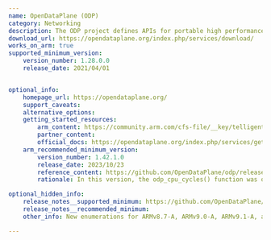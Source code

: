 ```yaml
---
name: OpenDataPlane (ODP)
category: Networking
description: The ODP project defines APIs for portable high performance data plane applications. The APIs enable various implementation strategies without letting the application know about the implementation details.
download_url: https://opendataplane.org/index.php/services/download/
works_on_arm: true
supported_minimum_version:
    version_number: 1.28.0.0
    release_date: 2021/04/01


optional_info:
    homepage_url: https://opendataplane.org/
    support_caveats:
    alternative_options:
    getting_started_resources:
        arm_content: https://community.arm.com/cfs-file/__key/telligent-evolution-components-attachments/01-1996-00-00-00-00-62-45/ODP-White-Paper_5F00_Final.pdf
        partner_content:
        official_docs: https://opendataplane.org/index.php/services/get-started/
    arm_recommended_minimum_version:
        version_number: 1.42.1.0
        release_date: 2023/10/23
        reference_content: https://github.com/OpenDataPlane/odp/releases/tag/v1.42.1.0
        rationale: In this version, the odp_cpu_cycles() function was optimized specifically for Arm’s AArch64 architecture by replacing the generic implementation with a direct read from the cntvct_el0 virtual counter register. This change significantly reduces the overhead of retrieving CPU cycle counts, delivering faster and more efficient timing operations on Arm servers.

optional_hidden_info:
    release_notes__supported_minimum: https://github.com/OpenDataPlane/odp/releases/tag/v1.28.0.0
    release_notes__recommended_minimum:
    other_info: New enumerations for ARMv8.7-A, ARMv9.0-A, ARMv9.1-A, and ARMv9.2-A ISA versions were added in version 1.28.0.0. However, version 1.36.0.0 is the minimum version that successfully got built and tested on the neoverse N1. Before version 1.36.0.0, the build fails on both Linux/Arm64 and Linux/Amd64 platforms because HMAC_CTX_free is deprecated since OpenSSL 3.0.

---
```

